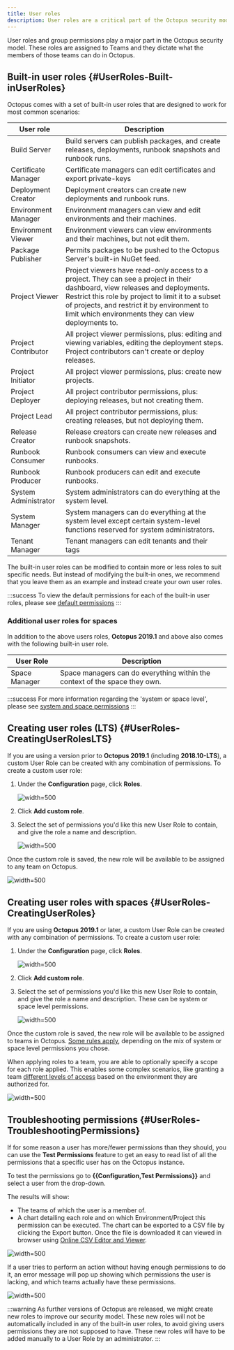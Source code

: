 ```yaml
---
title: User roles
description: User roles are a critical part of the Octopus security model whereby they are assigned to Teams and they dictate what the members of those teams can do in Octopus.
---
```


User roles and group permissions play a major part in the Octopus security model. These roles are assigned to Teams and they dictate what the members of those teams can do in Octopus.

## Built-in user roles {#UserRoles-Built-inUserRoles}

Octopus comes with a set of built-in user roles that are designed to work for most common scenarios:

| User role            | Description                              |
| -------------------- | ---------------------------------------- |
| Build Server         | Build servers can publish packages, and create releases, deployments, runbook snapshots and runbook runs. |
| Certificate Manager  | Certificate managers can edit certificates and export private-keys |
| Deployment Creator   | Deployment creators can create new deployments and runbook runs. |
| Environment Manager  | Environment managers can view and edit environments and their machines. |
| Environment Viewer   | Environment viewers can view environments and their machines, but not edit them. |
| Package Publisher    | Permits packages to be pushed to the Octopus Server's built-in NuGet feed. |
| Project Viewer       | Project viewers have read-only access to a project. They can see a project in their dashboard, view releases and deployments. Restrict this role by project to limit it to a subset of projects, and restrict it by environment to limit which environments they can view deployments to. |
| Project Contributor  | All project viewer permissions, plus: editing and viewing variables, editing the deployment steps. Project contributors can't create or deploy releases. |
| Project Initiator    | All project viewer permissions, plus: create new projects. |
| Project Deployer     | All project contributor permissions, plus: deploying releases, but not creating them. |
| Project Lead         | All project contributor permissions, plus: creating releases, but not deploying them. |
| Release Creator      | Release creators can create new releases and runbook snapshots. |
| Runbook Consumer     | Runbook consumers can view and execute runbooks. |
| Runbook Producer     | Runbook producers can edit and execute runbooks. |
| System Administrator | System administrators can do everything at the system level.  |
| System Manager       | System managers can do everything at the system level except certain system-level functions reserved for system administrators. |
| Tenant Manager       | Tenant managers can edit tenants and their tags |

The built-in user roles can be modified to contain more or less roles to suit specific needs. But instead of modifying the built-in ones, we recommend that you leave them as an example and instead create your own user roles.

:::success
To view the default permissions for each of the built-in user roles, please see [default permissions](/docs/administration/managing-users-and-teams/default-permissions.md)
:::

### Additional user roles for spaces

In addition to the above users roles, **Octopus 2019.1** and above also comes with the following built-in user role.

| User Role            | Description                              |
| -------------------- | ---------------------------------------- |
| Space Manager        | Space managers can do everything within the context of the space they own. |

:::success
For more information regarding the 'system or space level', please see [system and space permissions](/docs/administration/managing-users-and-teams/system-and-space-permissions.md)
:::

## Creating user roles (LTS) {#UserRoles-CreatingUserRolesLTS}

If you are using a version prior to **Octopus 2019.1** (including **2018.10-LTS**), a custom User Role can be created with any combination of permissions. To create a custom user role:

1. Under the **Configuration** page, click **Roles**.

   ![](images/roles-link.png "width=500")

2. Click **Add custom role**.

3. Select the set of permissions you'd like this new User Role to contain, and give the role a name and description.

   ![](images/select-permissions.png "width=500")

Once the custom role is saved, the new role will be available to be assigned to any team on Octopus.

![](images/add-role.png "width=500")

## Creating user roles with spaces {#UserRoles-CreatingUserRoles}

If you are using **Octopus 2019.1** or later, a custom User Role can be created with any combination of permissions. To create a custom user role:

1. Under the **Configuration** page, click **Roles**.

   ![](images/roles-link.png "width=500")

2. Click **Add custom role**.

3. Select the set of permissions you'd like this new User Role to contain, and give the role a name and description. These can be system or space level permissions.

   ![](images/select-permissions.png "width=500")

Once the custom role is saved, the new role will be available to be assigned to teams in Octopus. [Some rules apply](/docs/administration/managing-users-and-teams/system-and-space-permissions.md#SystemAndSpacePermissions-RulesOfTheRoad), depending on the mix of system or space level permissions you chose.

When applying roles to a team, you are able to optionally specify a scope for each role applied. This enables some complex scenarios, like granting a team [different levels of access](/docs/administration/managing-users-and-teams/creating-teams-for-a-user-with-mixed-environment-privileges.md) based on the environment they are authorized for.

![](images/define-scope-for-user-role.png "width=500")

## Troubleshooting permissions {#UserRoles-TroubleshootingPermissions}

If for some reason a user has more/fewer permissions than they should, you can use the **Test Permissions** feature to get an easy to read list of all the permissions that a specific user has on the Octopus instance.

To test the permissions go to **{{Configuration,Test Permissions}}** and select a user from the drop-down.

The results will show:

- The teams of which the user is a member of.
- A chart detailing each role and on which Environment/Project this permission can be executed. The chart can be exported to a CSV file by clicking the Export button. Once the file is downloaded it can viewed in browser using [Online CSV Editor and Viewer](http://www.convertcsv.com/csv-viewer-editor.htm).

![](images/test-permissions.png "width=500")

If a user tries to perform an action without having enough permissions to do it, an error message will pop up showing which permissions the user is lacking, and which teams actually have these permissions.

![](images/no-permissions.png "width=500")

:::warning
As further versions of Octopus are released, we might create new roles to improve our security model. These new roles will not be automatically included in any of the built-in user roles, to avoid giving users permissions they are not supposed to have. These new roles will have to be added manually to a User Role by an administrator.
:::
